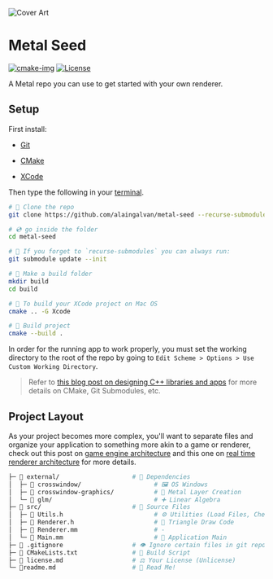 ![Cover Art](https://alain.xyz/blog/raw-metal/assets/cover.jpg)

# Metal Seed

[![cmake-img]][cmake-url]
[![License][license-img]][license-url]

A Metal repo you can use to get started with your own renderer.

## Setup

First install:

- [Git](https://git-scm.com/)

- [CMake](https://cmake.org)

- [XCode](https://developer.apple.com/xcode/)

Then type the following in your [terminal](https://hyper.is/).

```bash
# 🐑 Clone the repo
git clone https://github.com/alaingalvan/metal-seed --recurse-submodules

# 💿 go inside the folder
cd metal-seed

# 👯 If you forget to `recurse-submodules` you can always run:
git submodule update --init

# 👷 Make a build folder
mkdir build
cd build

# 🍎 To build your XCode project on Mac OS
cmake .. -G Xcode

# 🔨 Build project
cmake --build .
```

In order for the running app to work properly, you must set the working directory to the root of the repo by going to `Edit Scheme > Options > Use Custom Working Directory`.

> Refer to [this blog post on designing C++ libraries and apps](https://alain.xyz/blog/designing-a-cpp-library) for more details on CMake, Git Submodules, etc.

## Project Layout

As your project becomes more complex, you'll want to separate files and organize your application to something more akin to a game or renderer, check out this post on [game engine architecture](https://alain.xyz/blog/game-engine-architecture) and this one on [real time renderer architecture](https://alain.xyz/blog/realtime-renderer-architectures) for more details.

```bash
├─ 📂 external/                    # 👶 Dependencies
│  ├─ 📁 crosswindow/                    # 🖼️ OS Windows
│  ├─ 📁 crosswindow-graphics/           # 🎨 Metal Layer Creation
│  └─ 📁 glm/                            # ➕ Linear Algebra
├─ 📂 src/                         # 🌟 Source Files
│  ├─ 📄 Utils.h                         # ⚙️ Utilities (Load Files, Check Shaders, etc.)
│  ├─ 📄 Renderer.h                      # 🔺 Triangle Draw Code
│  ├─ 📄 Renderer.mm                     # -
│  └─ 📄 Main.mm                         # 🏁 Application Main
├─ 📄 .gitignore                   # 👁️ Ignore certain files in git repo
├─ 📄 CMakeLists.txt               # 🔨 Build Script
├─ 📄 license.md                   # ⚖️ Your License (Unlicense)
└─ 📃readme.md                     # 📖 Read Me!
```

[cmake-img]: https://img.shields.io/badge/cmake-3.6-1f9948.svg?style=flat-square
[cmake-url]: https://cmake.org/
[license-img]: https://img.shields.io/:license-mit-blue.svg?style=flat-square
[license-url]: https://opensource.org/licenses/MIT
